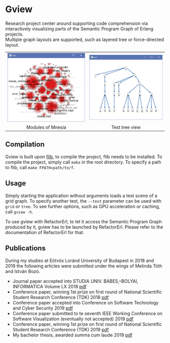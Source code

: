 # Gview 
Research project center around supporting code comprehension via interactively visualizing parts of the Semantic Program Graph of Erlang projects. \
Multiple graph layouts are supported, such as layered tree or force-directed layout.

|   |   |
|:-:|:-:|
![](screenshots/mnesia_modules.PNG)|![](screenshots/tree.png)
Modules of Mnesia|Test tree view

## Compilation
Gview is built upon [flib](https://github.com/frontier789/flib), to compile the project, flib needs to be installed. To compile the project, simply call `make` in the root directory. To specify a path to flib, call `make FPATH=path/to/f`.

## Usage
Simply starting the application without arguments loads a test scene of a grid graph. To specify another test, the `--test` parameter can be used with `grid` or `tree`. To see further options, such as GPU acceleration or caching, call `gview -h`.

To use gview with RefactorErl, to let it access the Semantic Program Graph produced by it, gview has to be launched by RefactorErl. Please refer to the documentation of RefactorErl for that.

## Publications
During my studies at Eötvös Loránd University of Budapest in 2018 and 2019 the following articles were submitted under the wings of Melinda Tóth and István Bozó.
 - Journal paper accepted into STUDIA UNIV. BABES¸–BOLYAI, INFORMATICA Volume LX 2018 [pdf](https://frontier711.com/publications/MACS18.pdf)
 - Conference paper, winning 1st prize on first round of National Scientific Student Research Conference (TDK) 2018 [pdf](https://frontier711.com/publications/TDK18.pdf)
 - Conference paper accepted into Conference on Software Technology and Cyber Security 2019 [pdf](https://frontier711.com/publications/STCS19.pdf)
 - Conference paper submitted to te seventh IEEE Working Conference on Software Visualization (eventually not accepted) 2019 [pdf](https://frontier711.com/publications/VISSOFT19.pdf)
 - Conference paper, winning 1st prize on first round of National Scientific Student Research Conference (TDK) 2019 [pdf](https://frontier711.com/publications/TDK19.pdf)
 - My bachelor thesis, awarded summa cum laude 2019 [pdf](https://frontier711.com/publications/THESIS.pdf)


